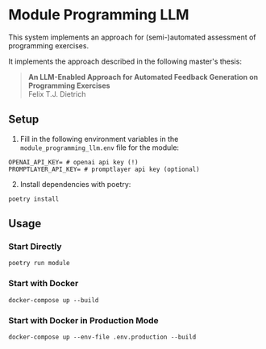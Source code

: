 # Module Programming LLM

This system implements an approach for (semi-)automated assessment of programming exercises.

It implements the approach described in the following master's thesis:
> **An LLM-Enabled Approach for Automated Feedback Generation on Programming Exercises**  
> Felix T.J. Dietrich

## Setup


1. Fill in the following environment variables in the `module_programming_llm.env` file for the module:

```
OPENAI_API_KEY= # openai api key (!)
PROMPTLAYER_API_KEY= # promptlayer api key (optional)
```

2. Install dependencies with poetry:

```
poetry install
```

## Usage

### Start Directly

`poetry run module`

### Start with Docker

`docker-compose up --build`

### Start with Docker in Production Mode

`docker-compose up --env-file .env.production --build`